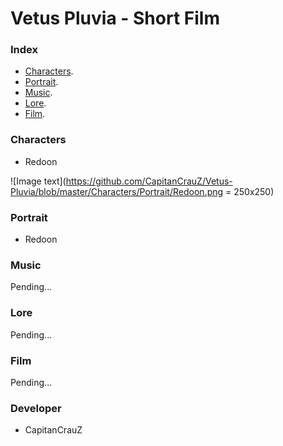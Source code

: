 # Vetus Pluvia - Short Film

### Index

- [Characters](#Characters).
- [Portrait](#Portrait).
- [Music](#Music).
- [Lore](#Lore).
- [Film](#Film).

### Characters
- Redoon

![Image text](https://github.com/CapitanCrauZ/Vetus-Pluvia/blob/master/Characters/Portrait/Redoon.png = 250x250)

### Portrait
- Redoon

### Music
Pending...

### Lore
Pending...

### Film
Pending...

### Developer 
- CapitanCrauZ